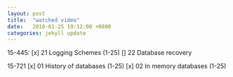 ```yaml
---
layout: post
title:  "watched video"
date:   2018-01-25 19:12:00 +0800
categories: jekyll update
---
```

15-445:
[x] 21 Logging Schemes      (1-25)
[] 22 Database recovery

15-721
[x] 01 History of databases (1-25)
[x] 02 In memory databases  (1-25)
